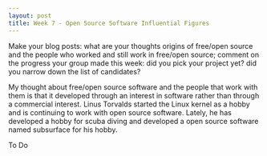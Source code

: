 ```yaml
---
layout: post
title: Week 7 - Open Source Software Influential Figures
---
```



Make your blog posts: what are your thoughts origins of free/open source and the people who worked and still work in free/open source; comment on the progress your group made this week: did you pick your project yet? did you narrow down the list of candidates?

My thought about free/open source software and the people that work with them is that it developed through an interest in software rather than through a commercial interest. Linus Torvalds started the Linux kernel as a hobby and is continuing to work with open source software. Lately, he has developed a hobby for scuba diving and developed a open source software named subsurface for his hobby.

<!--more-->

To Do
